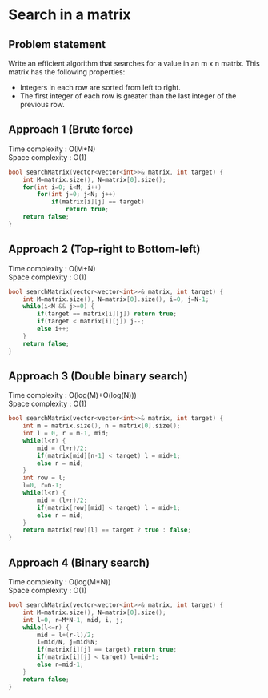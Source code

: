 # Search in a matrix

## Problem statement

Write an efficient algorithm that searches for a value in an m x n matrix. This matrix has the following properties:

- Integers in each row are sorted from left to right.
- The first integer of each row is greater than the last integer of the previous row.

## Approach 1 (Brute force)

Time complexity : O(M\*N)  
Space complexity : O(1)

```cpp
bool searchMatrix(vector<vector<int>>& matrix, int target) {
    int M=matrix.size(), N=matrix[0].size();
    for(int i=0; i<M; i++)
        for(int j=0; j<N; j++)
            if(matrix[i][j] == target)
                return true;
    return false;
}
```

## Approach 2 (Top-right to Bottom-left)

Time complexity : O(M+N)  
Space complexity : O(1)

```cpp
bool searchMatrix(vector<vector<int>>& matrix, int target) {
    int M=matrix.size(), N=matrix[0].size(), i=0, j=N-1;
    while(i<M && j>=0) {
        if(target == matrix[i][j]) return true;
        if(target < matrix[i][j]) j--;
        else i++;
    }
    return false;
}
```

## Approach 3 (Double binary search)

Time complexity : O(log(M)+O(log(N)))  
Space complexity : O(1)

```cpp
bool searchMatrix(vector<vector<int>>& matrix, int target) {
    int m = matrix.size(), n = matrix[0].size();
    int l = 0, r = m-1, mid;
    while(l<r) {
        mid = (l+r)/2;
        if(matrix[mid][n-1] < target) l = mid+1;
        else r = mid;
    }
    int row = l;
    l=0, r=n-1;
    while(l<r) {
        mid = (l+r)/2;
        if(matrix[row][mid] < target) l = mid+1;
        else r = mid;
    }
    return matrix[row][l] == target ? true : false;
}
```

## Approach 4 (Binary search)

Time complexity : O(log(M\*N))  
Space complexity : O(1)

```cpp
bool searchMatrix(vector<vector<int>>& matrix, int target) {
    int M=matrix.size(), N=matrix[0].size();
    int l=0, r=M*N-1, mid, i, j;
    while(l<=r) {
        mid = l+(r-l)/2;
        i=mid/N, j=mid%N;
        if(matrix[i][j] == target) return true;
        if(matrix[i][j] < target) l=mid+1;
        else r=mid-1;
    }
    return false;
}
```
